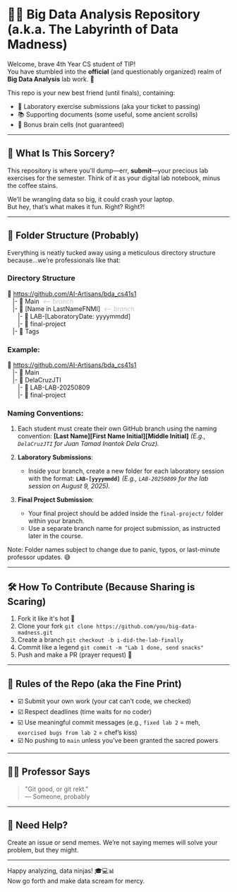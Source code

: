 # 🧠💾 Big Data Analysis Repository (a.k.a. The Labyrinth of Data Madness)

Welcome, brave 4th Year CS student of TIP!  
You have stumbled into the **official** (and questionably organized) realm of **Big Data Analysis** lab work. 🎉

This repo is your new best friend (until finals), containing:

- 📁 Laboratory exercise submissions (aka your ticket to passing)
- 📚 Supporting documents (some useful, some ancient scrolls)
- 🧪 Bonus brain cells (not guaranteed)

---

## 🧪 What Is This Sorcery?

This repository is where you'll dump—err, **submit**—your precious lab exercises for the semester. Think of it as your digital lab notebook, minus the coffee stains.

We’ll be wrangling data so big, it could crash your laptop.  
But hey, that’s what makes it fun. Right? Right?!

---

## 📂 Folder Structure (Probably)

Everything is neatly tucked away using a meticulous directory structure because...we’re professionals like that:

### Directory Structure
📂 https://github.com/AI-Artisans/bda_cs41s1 <br>
&nbsp;&nbsp;&nbsp;|- 📂 Main&nbsp;&nbsp;<span style="color:#C2C0C0"><i>&lt;-- branch</i></span><br>
&nbsp;&nbsp;&nbsp;|- 📂 [Name in LastNameFNMI]&nbsp;&nbsp;<span style="color:#C2C0C0"><i>&lt;-- branch</i></span><br>
&nbsp;&nbsp;&nbsp;&nbsp;&nbsp;&nbsp;|- 📂 LAB-[LaboratoryDate: yyyymmdd]<br>
&nbsp;&nbsp;&nbsp;&nbsp;&nbsp;&nbsp;|- 📂 final-project<br>
&nbsp;&nbsp;&nbsp;|- 📂 Tags<br>

### Example:
📂 https://github.com/AI-Artisans/bda_cs41s1 <br>
&nbsp;&nbsp;&nbsp;|- 📂 Main<br>
&nbsp;&nbsp;&nbsp;|- 📂 DelaCruzJTI<br>
&nbsp;&nbsp;&nbsp;&nbsp;&nbsp;&nbsp;|- 📂 LAB-LAB-20250809<br>
&nbsp;&nbsp;&nbsp;&nbsp;&nbsp;&nbsp;|- 📂 final-project<br>

### Naming Conventions:
1. Each student must create their own GitHub branch using the naming convention:
   **[Last Name][First Name Initial][Middle Initial]**
   _(E.g., `DelaCruzJTI` for Juan Tamad Inantok Dela Cruz)._

2. **Laboratory Submissions**:
   - Inside your branch, create a new folder for each laboratory session with the format:
     **`LAB-[yyyymmdd]`**
     _(E.g., `LAB-20250809` for the lab session on August 9, 2025)._

3. **Final Project Submission**:
   - Your final project should be added inside the `final-project/` folder within your branch. 
   - Use a separate branch name for project submission, as instructed later in the course.

Note: Folder names subject to change due to panic, typos, or last-minute professor updates. 😅

---

## 🛠️ How To Contribute (Because Sharing is Scaring)

1. Fork it like it's hot 🍴  
2. Clone your fork `git clone https://github.com/you/big-data-madness.git`
3. Create a branch `git checkout -b i-did-the-lab-finally`
4. Commit like a legend `git commit -m "Lab 1 done, send snacks"`
5. Push and make a PR (prayer request) 🙏

---

## 📜 Rules of the Repo (aka the Fine Print)

- ☑️ Submit your own work (your cat can’t code, we checked)
- ☑️ Respect deadlines (time waits for no coder)
- ☑️ Use meaningful commit messages (e.g., `fixed lab 2` = meh, `exorcised bugs from lab 2` = chef’s kiss)
- ☑️ No pushing to `main` unless you’ve been granted the sacred powers

---

## 👩‍🏫 Professor Says

> "Git good, or git rekt."  
> — Someone, probably

---

## 🧠 Need Help?

Create an issue or send memes. We’re not saying memes will solve your problem, but they might.

---

Happy analyzing, data ninjas! 🎓💻📊  
Now go forth and make data scream for mercy.
